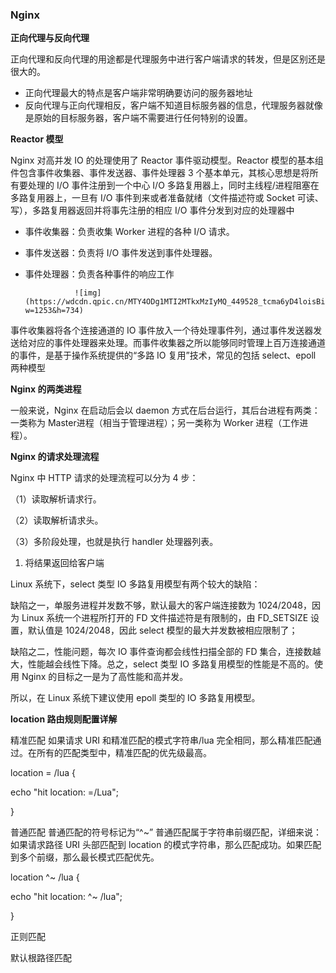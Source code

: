 ### **Nginx**

**正向代理与反向代理**

正向代理和反向代理的用途都是代理服务中进行客户端请求的转发，但是区别还是很大的。

- 正向代理最大的特点是客户端非常明确要访问的服务器地址
- 反向代理与正向代理相反，客户端不知道目标服务器的信息，代理服务器就像是原始的目标服务器，客户端不需要进行任何特别的设置。

**Reactor 模型**

Nginx 对高并发 IO 的处理使用了 Reactor 事件驱动模型。Reactor 模型的基本组件包含事件收集器、事件发送器、事件处理器 3 个基本单元，其核心思想是将所有要处理的 I/O 事件注册到一个中心 I/O 多路复用器上，同时主线程/进程阻塞在多路复用器上，一旦有 I/O 事件到来或者准备就绪（文件描述符或 Socket 可读、写），多路复用器返回并将事先注册的相应 I/O 事件分发到对应的处理器中

- 事件收集器：负责收集 Worker 进程的各种 I/O 请求。
- 事件发送器：负责将 I/O 事件发送到事件处理器。
- 事件处理器：负责各种事件的响应工作

             ​    ![img](https://wdcdn.qpic.cn/MTY4ODg1MTI2MTkxMzIyMQ_449528_tcma6yD4loisBiB2_1657266597?w=1253&h=734)        



事件收集器将各个连接通道的 IO 事件放入一个待处理事件列，通过事件发送器发送给对应的事件处理器来处理。而事件收集器之所以能够同时管理上百万连接通道的事件，是基于操作系统提供的“多路 IO 复用”技术，常见的包括 select、epoll 两种模型

**Nginx 的两类进程**

一般来说，Nginx 在启动后会以 daemon 方式在后台运行，其后台进程有两类：一类称为 Master进程（相当于管理进程）；另一类称为 Worker 进程（工作进程）。

**Nginx 的请求处理流程**

Nginx 中 HTTP 请求的处理流程可以分为 4 步：

（1）读取解析请求行。

（2）读取解析请求头。

（3）多阶段处理，也就是执行 handler 处理器列表。

1. 将结果返回给客户端

Linux 系统下，select 类型 IO 多路复用模型有两个较大的缺陷：

缺陷之一，单服务进程并发数不够，默认最大的客户端连接数为 1024/2048，因为 Linux 系统一个进程所打开的 FD 文件描述符是有限制的，由 FD_SETSIZE 设置，默认值是 1024/2048，因此 select 模型的最大并发数被相应限制了；

缺陷之二，性能问题，每次 IO 事件查询都会线性扫描全部的 FD 集合，连接数越大，性能越会线性下降。总之，select 类型 IO 多路复用模型的性能是不高的。使用 Nginx 的目标之一是为了高性能和高并发。

所以，在 Linux 系统下建议使用 epoll 类型的 IO 多路复用模型。

**location 路由规则配置详解**

精准匹配  如果请求 URI 和精准匹配的模式字符串/lua 完全相同，那么精准匹配通过。在所有的匹配类型中，精准匹配的优先级最高。

 location = /lua {

 echo "hit location: =/Lua";

}

普通匹配  普通匹配的符号标记为“^~”  普通匹配属于字符串前缀匹配，详细来说：如果请求路径 URI 头部匹配到 location 的模式字符串，那么匹配成功。如果匹配到多个前缀，那么最长模式匹配优先。

location ^~ /lua {

 echo "hit location: ^~ /lua";

 }

 正则匹配

默认根路径匹配